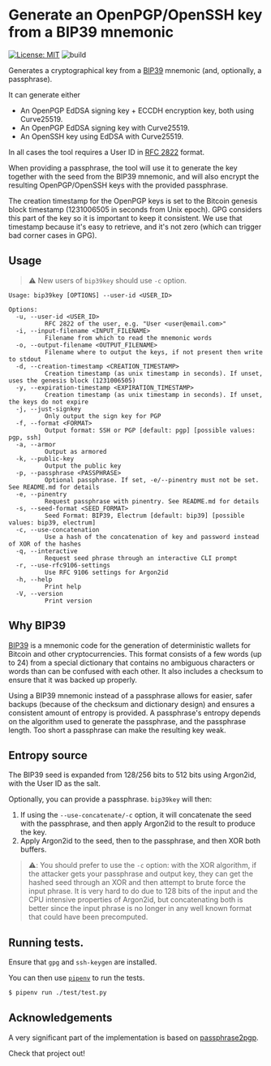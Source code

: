 # Generate an OpenPGP/OpenSSH key from a BIP39 mnemonic

[![License: MIT](https://img.shields.io/badge/License-MIT-yellow.svg)](https://opensource.org/licenses/MIT)
![build](https://github.com/jpdarago/bip39key/actions/workflows/rust.yml/badge.svg)

Generates a cryptographical key from a [BIP39](https://github.com/bitcoin/bips/blob/master/bip-0039.mediawiki) mnemonic (and, optionally, a
passphrase).

It can generate either

* An OpenPGP EdDSA signing key + ECCDH encryption key, both using Curve25519.
* An OpenPGP EdDSA signing key with Curve25519.
* An OpenSSH key using EdDSA with Curve25519.

In all cases the tool requires a User ID in [RFC 2822](https://datatracker.ietf.org/doc/html/rfc2822) format.

When providing a passphrase, the tool will use it to generate the key together
with the seed from the BIP39 mnemonic, and will also encrypt the resulting OpenPGP/OpenSSH keys with
the provided passphrase.

The creation timestamp for the OpenPGP keys is set to the Bitcoin genesis block
timestamp (1231006505 in seconds from Unix epoch). GPG considers this part of
the key so it is important to keep it consistent. We use that timestamp because
it's easy to retrieve, and it's not zero (which can trigger bad corner cases in
GPG).

## Usage

> :warning: New users of `bip39key` should use `-c` option.

```
Usage: bip39key [OPTIONS] --user-id <USER_ID>

Options:
  -u, --user-id <USER_ID>
          RFC 2822 of the user, e.g. "User <user@email.com>"
  -i, --input-filename <INPUT_FILENAME>
          Filename from which to read the mnemonic words
  -o, --output-filename <OUTPUT_FILENAME>
          Filename where to output the keys, if not present then write to stdout
  -d, --creation-timestamp <CREATION_TIMESTAMP>
          Creation timestamp (as unix timestamp in seconds). If unset, uses the genesis block (1231006505)
  -y, --expiration-timestamp <EXPIRATION_TIMESTAMP>
          Creation timestamp (as unix timestamp in seconds). If unset, the keys do not expire
  -j, --just-signkey
          Only output the sign key for PGP
  -f, --format <FORMAT>
          Output format: SSH or PGP [default: pgp] [possible values: pgp, ssh]
  -a, --armor
          Output as armored
  -k, --public-key
          Output the public key
  -p, --passphrase <PASSPHRASE>
          Optional passphrase. If set, -e/--pinentry must not be set. See README.md for details
  -e, --pinentry
          Request passphrase with pinentry. See README.md for details
  -s, --seed-format <SEED_FORMAT>
          Seed Format: BIP39, Electrum [default: bip39] [possible values: bip39, electrum]
  -c, --use-concatenation
          Use a hash of the concatenation of key and password instead of XOR of the hashes
  -q, --interactive
          Request seed phrase through an interactive CLI prompt
  -r, --use-rfc9106-settings
          Use RFC 9106 settings for Argon2id
  -h, --help
          Print help
  -V, --version
          Print version
```

## Why BIP39

[BIP39](https://github.com/bitcoin/bips/blob/master/bip-0039.mediawiki) is a
mnemonic code for the generation of deterministic wallets for Bitcoin and other
cryptocurrencies. This format consists of a few words (up to 24) from a special
dictionary that contains no ambiguous characters or words than can be
confused with each other. It also includes a checksum to ensure that it
was backed up properly.

Using a BIP39 mnemonic instead of a passphrase allows for easier, safer backups
(because of the checksum and dictionary design) and ensures a consistent amount
of entropy is provided. A passphrase's entropy depends on the algorithm used
to generate the passphrase, and the passphrase length. Too short a passphrase
can make the resulting key weak.

## Entropy source

The BIP39 seed is expanded from 128/256 bits to 512 bits using Argon2id, with
the User ID as the salt.

Optionally, you can provide a passphrase. `bip39key` will then:

1. If using the `--use-concatenate/-c` option, it will concatenate the seed
with the passphrase, and then apply Argon2id to the result to produce the
key.
2. Apply Argon2id to the seed, then to the passphrase, and then XOR both buffers.

> :warning:: You should prefer to use the `-c` option: with the XOR algorithm,
> if the attacker gets your passphrase and output key, they can get the hashed seed
> through an XOR and then attempt to brute force the input phrase. It is very hard
> to do due to 128 bits of the input and the CPU intensive properties of Argon2id,
> but concatenating both is better since the input phrase is no longer in any well
> known format that could have been precomputed.

## Running tests.

Ensure that `gpg` and `ssh-keygen` are installed.

You can then use [`pipenv`](https://pipenv.pypa.io/en/latest/) to run the tests.

```sh
$ pipenv run ./test/test.py
```

## Acknowledgements

A very significant part of the implementation is based on [passphrase2pgp](https://github.com/skeeto/passphrase2pgp).

Check that project out!
